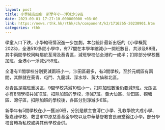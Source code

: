 ```yaml
---
layout: post
title: 小學縮班加劇　新學年小一淨減少59班
date: 2023-09-01 17:27:10.000000000 +08:00
link: https://news.rthk.hk/rthk/ch/component/k2/1716265-20230901.htm
categories: rthk
---
```


學童人口下跌，小學縮班情況進一步加劇。本台統計最新出版的《小學概覽2023》，全港510多間小學中，有77間在本學年縮減小一開班數目，共涉及88班，其中兩間學校同時屬於荃灣及葵青區，減班學校佔全港約一成半；扣除部分學校獲加班，全港小一淨減少59班。

全港有11間學校分別要減兩班小一，沙田區最多，有3間學校，至於元朗區有兩間，其餘就在葵青、屯門、九龍城、深水埗、黃大仙和北區。

葵青區是縮班重災區，9間學校共減10班小一，扣除加班數後仍要減9班。元朗區亦有8間學校共減10班，扣除加班的學校，淨減7班。黃大仙區、沙田區、觀塘區、灣仔區，扣除加班的學校後，各區分別淨減少6班。

新學年有5間學校在小一獲派0班，分別是獻主會溥仁小學、孔教學院大成小學、聖嘉祿學校、救世軍中原慈善基金學校以及中華基督教會長洲堂錦江小學。部分學校會轉為私校或與其他學校合併。
